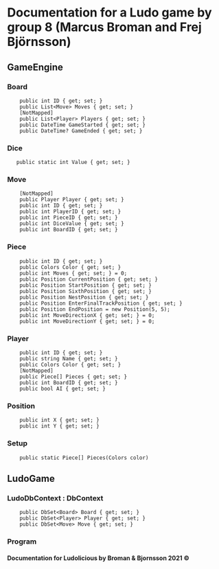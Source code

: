 # Documentation for a Ludo game by group 8 (Marcus Broman and Frej Björnsson) 

## GameEngine
### Board
        public int ID { get; set; }
        public List<Move> Moves { get; set; }
        [NotMapped]
        public List<Player> Players { get; set; }
        public DateTime GameStarted { get; set; }
        public DateTime? GameEnded { get; set; }

### Dice
       public static int Value { get; set; }

### Move
        [NotMapped]
        public Player Player { get; set; }
        public int ID { get; set; }
        public int PlayerID { get; set; }
        public int PieceID { get; set; }
        public int DiceValue { get; set; }
        public int BoardID { get; set; }

###  Piece
        public int ID { get; set; }
        public Colors Color { get; set; }
        public int Moves { get; set; } = 0;
        public Position CurrentPosition { get; set; }
        public Position StartPosition { get; set; }
        public Position SixthPosition { get; set; }
        public Position NestPosition { get; set; }
        public Position EnterFinalTrackPosition { get; set; }
        public Position EndPosition = new Position(5, 5);
        public int MoveDirectionX { get; set; } = 0;
        public int MoveDirectionY { get; set; } = 0;

### Player
        public int ID { get; set; }
        public string Name { get; set; }
        public Colors Color { get; set; }
        [NotMapped]
        public Piece[] Pieces { get; set; }
        public int BoardID { get; set; }
        public bool AI { get; set; }
        
### Position
        public int X { get; set; }
        public int Y { get; set; }
### Setup
        public static Piece[] Pieces(Colors color)
        

## LudoGame
### LudoDbContext : DbContext
        public DbSet<Board> Board { get; set; }
        public DbSet<Player> Player { get; set; }
        public DbSet<Move> Move { get; set; }
        

        
### Program





#### Documentation for Ludolicious by Broman & Bjornsson 2021 ©

